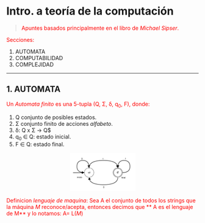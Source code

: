 # Intro. a teoría de la computación

> Apuntes basados principalmente en el libro de *Michael Sipser*.


Secciones:
   1. AUTOMATA
   2. COMPUTABILIDAD
   3. COMPLEJIDAD
---

## 1. AUTOMATA


Un *Automata finito* es una 5-tupla (Q, &Sigma;, &delta;, q<sub>0</sub>, F), donde:
   1. Q conjunto de posibles estados.
   2. &Sigma; conjunto finito de acciones *alfabeto*.
   3. &delta;: Q x &Sigma; &rarr; Q$ 
   4. q<sub>0</sub> &isinv; Q: estado inicial.
   5. F &isinv; Q: estado final.

<p align="center"><img src="img/FA_diagram.png" height="100px"/></p>


Definicion *lenguaje de maquina*: Sea A el conjunto de todos los strings que la máquina *M* reconoce/acepta, entonces decimos que ** A es el lenguaje de M** y lo notamos: A= L(*M*)


<!--
\in &isinv;

-->


<style>
	p{color:red;}


</style>
